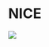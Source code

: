 # NICE
![](http://www.quazero.com/uploads/allimg/140305/1-140305130P1.jpghttp://www.quazero.com/uploads/allimg/140305/1-140305130P1.jpg)
